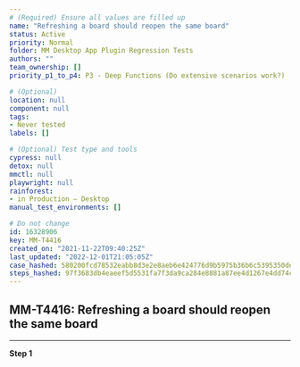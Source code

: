 ```yaml
---
# (Required) Ensure all values are filled up
name: "Refreshing a board should reopen the same board"
status: Active
priority: Normal
folder: MM Desktop App Plugin Regression Tests
authors: ""
team_ownership: []
priority_p1_to_p4: P3 - Deep Functions (Do extensive scenarios work?)

# (Optional)
location: null
component: null
tags: 
- Never tested
labels: []

# (Optional) Test type and tools
cypress: null
detox: null
mmctl: null
playwright: null
rainforest: 
- in Production — Desktop
manual_test_environments: []

# Do not change
id: 16328906
key: MM-T4416
created_on: "2021-11-22T09:40:25Z"
last_updated: "2022-12-01T21:05:05Z"
case_hashed: 580200fcd78532eabb8d3e2e8aeb6e424776d9b5975b36b6c5395350deb6d2b34008b340cfe799a34cd7e5df2a9b01af
steps_hashed: 97f3683db4eaeef5d5531fa7f3da9ca284e8881a87ee4d1267e4dd74c6ed9f072f466751c3066801a655928ba03982d3
---
```


<!-- (Auto-generated) Based on frontmatter's "key" and "name" -->

## MM-T4416: Refreshing a board should reopen the same board

---

**Step 1**
